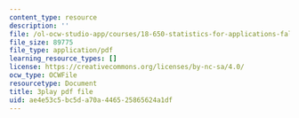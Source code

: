 ```yaml
---
content_type: resource
description: ''
file: /ol-ocw-studio-app/courses/18-650-statistics-for-applications-fall-2016/ae4e53c5bc5da70a446525865624a1df_mc1y8m9-hOM.pdf
file_size: 89775
file_type: application/pdf
learning_resource_types: []
license: https://creativecommons.org/licenses/by-nc-sa/4.0/
ocw_type: OCWFile
resourcetype: Document
title: 3play pdf file
uid: ae4e53c5-bc5d-a70a-4465-25865624a1df
---
```

